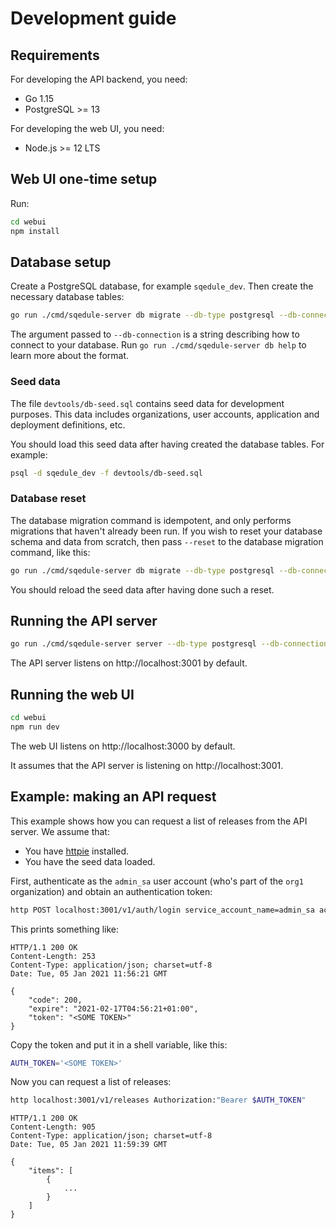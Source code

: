# Development guide

## Requirements

For developing the API backend, you need:

 * Go 1.15
 * PostgreSQL >= 13

For developing the web UI, you need:

 * Node.js >= 12 LTS

## Web UI one-time setup

Run:

~~~bash
cd webui
npm install
~~~

## Database setup

Create a PostgreSQL database, for example `sqedule_dev`. Then create the necessary database tables:

~~~bash
go run ./cmd/sqedule-server db migrate --db-type postgresql --db-connection 'dbname=sqedule_dev'
~~~

The argument passed to `--db-connection` is a string describing how to connect to your database. Run `go run ./cmd/sqedule-server db help` to learn more about the format.

### Seed data

The file `devtools/db-seed.sql` contains seed data for development purposes. This data includes organizations, user accounts, application and deployment definitions, etc.

You should load this seed data after having created the database tables. For example:

~~~bash
psql -d sqedule_dev -f devtools/db-seed.sql
~~~

### Database reset

The database migration command is idempotent, and only performs migrations that haven't already been run. If you wish to reset your database schema and data from scratch, then pass `--reset` to the database migration command, like this:

~~~bash
go run ./cmd/sqedule-server db migrate --db-type postgresql --db-connection 'dbname=sqedule_dev' --reset
~~~

You should reload the seed data after having done such a reset.

## Running the API server

~~~bash
go run ./cmd/sqedule-server server --db-type postgresql --db-connection dbname=sqedule_dev
~~~

The API server listens on http://localhost:3001 by default.

## Running the web UI

~~~bash
cd webui
npm run dev
~~~

The web UI listens on http://localhost:3000 by default.

It assumes that the API server is listening on http://localhost:3001.

## Example: making an API request

This example shows how you can request a list of releases from the API server. We assume that:

 * You have [httpie](https://httpie.io/) installed.
 * You have the seed data loaded.

First, authenticate as the `admin_sa` user account (who's part of the `org1` organization) and obtain an authentication token:

~~~bash
http POST localhost:3001/v1/auth/login service_account_name=admin_sa access_token=123456 organization_id=org1
~~~

This prints something like:

~~~
HTTP/1.1 200 OK
Content-Length: 253
Content-Type: application/json; charset=utf-8
Date: Tue, 05 Jan 2021 11:56:21 GMT

{
    "code": 200,
    "expire": "2021-02-17T04:56:21+01:00",
    "token": "<SOME TOKEN>"
}
~~~

Copy the token and put it in a shell variable, like this:

~~~bash
AUTH_TOKEN='<SOME TOKEN>'
~~~

Now you can request a list of releases:

~~~bash
http localhost:3001/v1/releases Authorization:"Bearer $AUTH_TOKEN"
~~~

~~~
HTTP/1.1 200 OK
Content-Length: 905
Content-Type: application/json; charset=utf-8
Date: Tue, 05 Jan 2021 11:59:39 GMT

{
    "items": [
        {
        	...
        }
    ]
}
~~~
